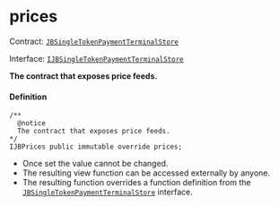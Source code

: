 # prices

Contract: [`JBSingleTokenPaymentTerminalStore`](/dev/deprecated/v3/jbsingletokenpaymentterminalstore/README.md)​‌

Interface: [`IJBSingleTokenPaymentTerminalStore`](/dev/api/interfaces/ijbsingletokenpaymentterminalstore.md)

**The contract that exposes price feeds.**

#### Definition

```
/**
  @notice
  The contract that exposes price feeds.
*/
IJBPrices public immutable override prices;
```

* Once set the value cannot be changed.
* The resulting view function can be accessed externally by anyone.
* The resulting function overrides a function definition from the [`JBSingleTokenPaymentTerminalStore`](/dev/api/interfaces/ijbsingletokenpaymentterminalstore.md) interface.
